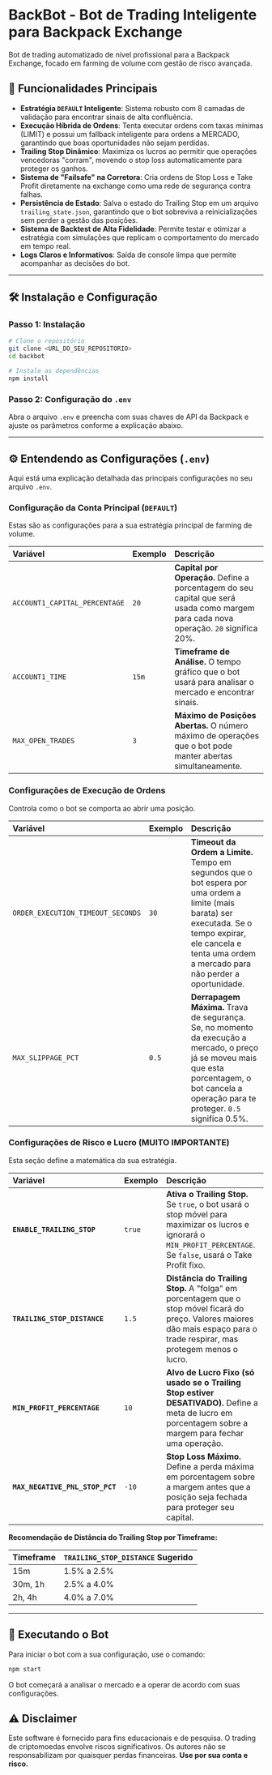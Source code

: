 # BackBot - Bot de Trading Inteligente para Backpack Exchange

Bot de trading automatizado de nível profissional para a Backpack Exchange, focado em farming de volume com gestão de risco avançada.

## 🚀 Funcionalidades Principais

- **Estratégia `DEFAULT` Inteligente**: Sistema robusto com 8 camadas de validação para encontrar sinais de alta confluência.
- **Execução Híbrida de Ordens**: Tenta executar ordens com taxas mínimas (LIMIT) e possui um fallback inteligente para ordens a MERCADO, garantindo que boas oportunidades não sejam perdidas.
- **Trailing Stop Dinâmico**: Maximiza os lucros ao permitir que operações vencedoras "corram", movendo o stop loss automaticamente para proteger os ganhos.
- **Sistema de "Failsafe" na Corretora**: Cria ordens de Stop Loss e Take Profit diretamente na exchange como uma rede de segurança contra falhas.
- **Persistência de Estado**: Salva o estado do Trailing Stop em um arquivo `trailing_state.json`, garantindo que o bot sobreviva a reinicializações sem perder a gestão das posições.
- **Sistema de Backtest de Alta Fidelidade**: Permite testar e otimizar a estratégia com simulações que replicam o comportamento do mercado em tempo real.
- **Logs Claros e Informativos**: Saída de console limpa que permite acompanhar as decisões do bot.

---

## 🛠️ Instalação e Configuração

### Passo 1: Instalação
```bash
# Clone o repositório
git clone <URL_DO_SEU_REPOSITORIO>
cd backbot

# Instale as dependências
npm install
```

### Passo 2: Configuração do `.env`
Abra o arquivo `.env` e preencha com suas chaves de API da Backpack e ajuste os parâmetros conforme a explicação abaixo.

---

## ⚙️ Entendendo as Configurações (`.env`)

Aqui está uma explicação detalhada das principais configurações no seu arquivo `.env`.

### Configuração da Conta Principal (`DEFAULT`)
Estas são as configurações para a sua estratégia principal de farming de volume.

| Variável | Exemplo | Descrição |
| :--- | :--- | :--- |
| `ACCOUNT1_CAPITAL_PERCENTAGE` | `20` | **Capital por Operação.** Define a porcentagem do seu capital que será usada como margem para cada nova operação. `20` significa 20%. |
| `ACCOUNT1_TIME` | `15m` | **Timeframe de Análise.** O tempo gráfico que o bot usará para analisar o mercado e encontrar sinais. |
| `MAX_OPEN_TRADES` | `3` | **Máximo de Posições Abertas.** O número máximo de operações que o bot pode manter abertas simultaneamente. |

### Configurações de Execução de Ordens
Controla como o bot se comporta ao abrir uma posição.

| Variável | Exemplo | Descrição |
| :--- | :--- | :--- |
| `ORDER_EXECUTION_TIMEOUT_SECONDS`| `30` | **Timeout da Ordem a Limite.** Tempo em segundos que o bot espera por uma ordem a limite (mais barata) ser executada. Se o tempo expirar, ele cancela e tenta uma ordem a mercado para não perder a oportunidade. |
| `MAX_SLIPPAGE_PCT`| `0.5` | **Derrapagem Máxima.** Trava de segurança. Se, no momento da execução a mercado, o preço já se moveu mais que esta porcentagem, o bot cancela a operação para te proteger. `0.5` significa 0.5%. |

### Configurações de Risco e Lucro (MUITO IMPORTANTE)
Esta seção define a matemática da sua estratégia.

| Variável | Exemplo | Descrição |
| :--- | :--- | :--- |
| **`ENABLE_TRAILING_STOP`** | `true` | **Ativa o Trailing Stop.** Se `true`, o bot usará o stop móvel para maximizar os lucros e ignorará o `MIN_PROFIT_PERCENTAGE`. Se `false`, usará o Take Profit fixo. |
| **`TRAILING_STOP_DISTANCE`** | `1.5` | **Distância do Trailing Stop.** A "folga" em porcentagem que o stop móvel ficará do preço. Valores maiores dão mais espaço para o trade respirar, mas protegem menos o lucro. |
| **`MIN_PROFIT_PERCENTAGE`** | `10` | **Alvo de Lucro Fixo (só usado se o Trailing Stop estiver DESATIVADO).** Define a meta de lucro em porcentagem sobre a margem para fechar uma operação. |
| **`MAX_NEGATIVE_PNL_STOP_PCT`**| `-10`| **Stop Loss Máximo.** Define a perda máxima em porcentagem sobre a margem antes que a posição seja fechada para proteger seu capital. |

**Recomendação de Distância do Trailing Stop por Timeframe:**

| Timeframe | `TRAILING_STOP_DISTANCE` Sugerido |
| :--- | :--- |
| 15m | 1.5% a 2.5% |
| 30m, 1h | 2.5% a 4.0% |
| 2h, 4h | 4.0% a 7.0% |

---

## 🚀 Executando o Bot

Para iniciar o bot com a sua configuração, use o comando:

```bash
npm start
```

O bot começará a analisar o mercado e a operar de acordo com suas configurações.

## ⚠️ Disclaimer

Este software é fornecido para fins educacionais e de pesquisa. O trading de criptomoedas envolve riscos significativos. Os autores não se responsabilizam por quaisquer perdas financeiras. **Use por sua conta e risco.**